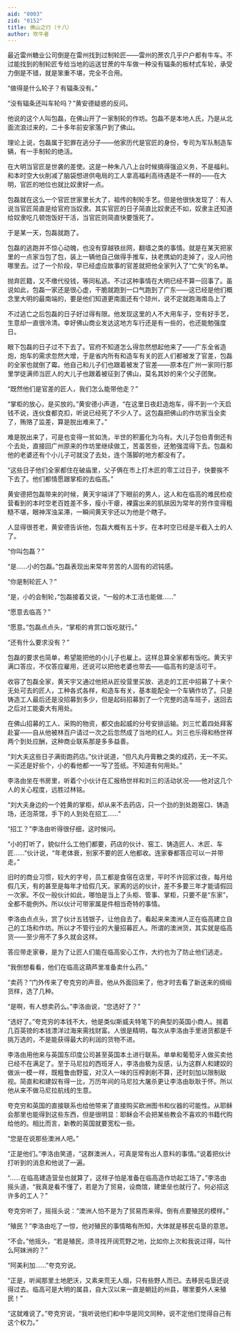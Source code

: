 ```yaml
---
aid: "0003"
zid: "0152"
title: 佛山之行（十八）
author: 吹牛者
---
```


最近雷州糖业公司倒是在雷州找到过制轮匠——雷州的蔗农几乎户户都有牛车。不过能找到的制轮匠专给当地的运送甘蔗的牛车做一种没有辐条的板材式车轮，承受力倒是不错，就是笨重不堪，完全不合用。

“做得是什么轮子？有辐条没有。”

“没有辐条还叫车轮吗？”黄安德疑惑的反问。

他说的这个人叫包磊，在佛山开了一家制轮的作坊。包磊不是本地人氏，乃是从北面流浪过来的，二十多年前安家落户到了佛山。

理论上说，包磊属于犯罪在逃分子——他家历代是官匠的身份，专司为军队制造车辆，有一手制轮的绝活。

在大明当官匠是世袭的差使。这是一种朱八八上台时候搞得强迫义务，不是福利。和本时空大伙削减了脑袋想进供电局的工人拿高福利高待遇是不一样的——在大明，官匠的地位也就比奴隶好一点。

包磊就在这么一个官匠世家里长大了，祖传的制轮手艺。但是他很快发现了：有人说当官匠简直是给官府当奴隶。其实官匠的日子简直比奴隶还不如，奴隶主还知道给奴隶吃几顿饱饭好干活，当官匠则简直快要饿死了。

于是某一天，包磊就跑了。

包磊的逃跑并不惊心动魄，也没有穿越铁丝网，翻墙之类的事情。就是在某天把家里的一点家当包了包，装上一辆他自己做得手推车，扶老携幼的走掉了，没人问他哪里去。过了一个阶段，早已经虚应故事的官差就把他全家列入了“亡失”的名单。

抛弃匠籍，又不缴代役钱，等同私逃。不过这种事情在大明已经不算一回事了。虽说如此，包磊一家还是很心虚，干脆就跑到一口气跑到了广东——这已经是他们概念里大明的最南端的，要是他们知道更南面还有个琼州，说不定就跑海南岛上了

不过逃亡之后包磊的日子好过得有限。他发现这里的人不大用车子，空有好手艺，生意却一直很冷清。幸好佛山商业发达这地方车行还是有一些的，也还能勉强度日。

眼下包磊的日子过不下去了。官府不知道怎么得忽然想起他来了——广东全省造炮，炮车的需求忽然大增，于是省内所有和造车有关的匠人们都被发了官差，包磊的全家也就倒了霉。他自己和儿子们也跟着被发了官差——原本在广州一家同行那里学徒满师当匠人的大儿子也跟着被征到了佛山，莫名其妙的来个父子团聚。

“既然他们是官差的匠人，我们怎么能带他走？”

“掌柜的放心，是买放的。”黄安德小声道，“在这里日夜赶造炮车，得不到一个天启钱不说，连伙食都克扣，听说已经死了不少人了。这包磊把佛山的作坊家当全卖了，贿赂了监差，算是脱出难来了。”

难是脱出来了，可是也变得一贫如洗，半世的积蓄化为乌有。大儿子包伯青倒还有个去处，直接回广州原来的作坊里继续做工，苦虽苦些，还勉强混得下去。包磊和他的老婆还有个小儿子可就没了去处，连个落脚的地方都没有了。

“这些日子他们全家都住在破庙里，父子俩在市上打木匠的零工过日子，快要挨不下去了。他们都情愿跟掌柜的去临高。”

黄安德把包磊带来的时候，黄天宇端详了下眼前的男人，这人和在临高的难民检疫营看到的本时空老百姓差不多，瘦小干瘪，裸露出来的肌肤因为常年的劳作变得粗糙不堪，眼神浑浊呆滞，一瞬间黄天宇还以为他是个瞎子。

人显得很苍老，黄安德告诉他，包磊大概有五十岁。在本时空已经是半截入土的人了。

“你叫包磊？”

“是……小的包磊。”包磊表现出来常年劳苦的人固有的迟钝感。

“你是制轮匠人？”

“是，小的会制轮，”包磊接着又说，“一般的木工活也能做……”

“愿意去临高？”

“愿意。”包磊点点头，“掌柜的肯赏口饭吃就行。”

“还有什么要求没有？”

包磊的要求也简单，希望能把他的小儿子也雇上。这样总算全家都有饭吃。黄天宇满口答应，不仅答应雇用，还说可以把他老婆也带去——临高有的是活可干。

收容了包磊全家，黄天宇又通过他把从匠役营里买放、逃走的工匠中招募了十来个无处可去的匠人，工种各式各样，和造车有关，基本能配全一个车辆作坊了。只是铸造工人最后还是没招募到多少，但是起码招募到了一个完整的造车班子，送回去之后对工能委大有用处。

在佛山招募的工人、采购的物资，都交由起威的分号安排运输。刘三忙着四处拜客赴宴——自从他被林百户请过一次之后忽然成了当地的红人。刘三也乐得和杨世祥两个到处应酬，这种商业联系那是多多益善。

“刘大夫这些日子满街跑药店。”伙计说道，“但凡丸丹膏散之类的成药，无一不买。一买还是好些个，小的看他都一一写了签纸。不知道有何用处。”

李洛由坐在书房里，听着个小伙计在汇报杨世祥和刘三的活动状况——他对这几个人的关心程度，远胜过林铭。

“刘大夫身边的一个姓黄的掌柜，却从来不去药店，只一个劲的到处跑窑口、铸造场，还泡茶馆，手下的人到处在招工……”

“招工？”李洛由听得很仔细，这时候问。

“小的打听了，貌似什么工他们都要，药店的伙计、窑工、铸造匠人、木匠、车匠……”伙计说，“年老体衰，别家不要的匠人他都收。连家眷都答应可以一并带走。”

旧时的商业习惯，较大的字号，员工都是食宿在店里，平时不许回家过夜，每月给假几天，有的甚至是每年才给假几天。家离的远的伙计，差不多要三年才能请假回一次家。不仅一般伙计如此，哪怕是当上了头柜、管事、掌柜，只要不是“东家”，全都不能例外。所以伙计可带家属是件相当奇特的事情。

李洛由点点头，赏了伙计五钱银子，让他自去了。看起来来澳洲人正在临高建立自己的工场和作坊。所以才不管行业的大量招募匠人。所谓的澳洲货，其实就是临高货——至少用不了多久就会这样。

答应带走家眷，是为了让匠人们能在临高安心工作，大约也为了防止他们逃走。

“我倒想看看，他们在临高这葫芦里准备卖什么药。”

“卖药？”门外传来了夸克穷的声音。他从外面回来了，他才时去看了新送来的绸缎货样，选了几种。

“是啊，有人想卖药么。”李洛由说，“您选好了？”

“选好了。”夸克穷的本钱不大，他是类似斯威夫特笔下的典型的英国小商人。揣着几百英镑的本钱漂洋过海来需找财富。人很是精明，每次从李洛由手里进货都是千挑万选的，不是能获得最大的利润的货物不进。

李洛由用他来与英国东印度公司甚至英国本土进行联系。单单和葡萄牙人做买卖他已经不在满足了。至于马尼拉的西班牙人，李洛由极为反感，认为这群人和建奴的做派一模一样，既粗鲁由野蛮，对汉人一味的压榨剥削不算，还时刻加以限制敌视。简直和和建奴有得一比，万历年间的马尼拉大屠杀更让李洛由耿耿于怀。所以他从来不做马尼拉航线的生意。

夸克穷和英国的直接联系也给他带来了直接购买欧洲图书和仪器的可能性。从耶稣会那里也能得到这些东西，但是很明显：耶稣会不会把某些教会不喜欢的书籍代购给他的。相比而言，新教的英国就要宽松一些。

“您是在说那些澳洲人吧。”

“正是他们。”李洛由笑道，“这群澳洲人，可真是常有出人意料的事情。”说着把伙计打听到的消息和他说了一遍。

“……在临高建造营垒也就算了，这样子怕是准备在临高造作坊起工场了。”李洛由摇头道，“我真是看不懂了，若是为了贸易，设商馆，建堡垒也就行了。何必招这许多的工人？”

夸克穷听了，摇摇头说：“澳洲人怕不是为了贸易而来得。倒有点要殖民的模样。”

“殖民？”李洛由吃了一惊，他对殖民的事情略有所知，大体就是移民屯垦的意思。

“不会。”他摇头，“若是殖民，须寻找开阔荒野之地，比如你上次和我说过得，叫什么阿妹洲的？”

“阿美利加……”夸克穷说。

“正是，听闻那里土地肥沃，又素来荒无人烟，只有些野人而已。去移民屯垦还说得过去。临高可是大明的属县，自大汉以来一直是朝廷的州县，哪里要外人来殖民！”

“这就难说了。”夸克穷说，“我听说他们和中华是同文同种，说不定他们觉得自己有这个权力。”

